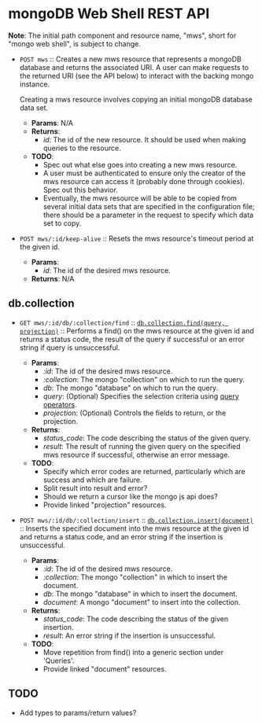 mongoDB Web Shell REST API
==========================
__Note__: The initial path component and resource name, "mws", short for "mongo
web shell", is subject to change.

* `POST mws` :: Creates a new mws resource that represents a mongoDB database
  and returns the associated URI. A user can make requests to the returned URI
  (see the API below) to interact with the backing mongo instance.

  Creating a mws resource involves copying an initial mongoDB database data
  set.
    * __Params__: N/A
    * __Returns__:
        * *id*: The id of the new resource. It should be used when making
        queries to the resource.
    * __TODO__:
        * Spec out what else goes into creating a new mws resource.
        * A user must be authenticated to ensure only the creator of the mws
          resource can access it (probably done through cookies). Spec out this
          behavior.
        * Eventually, the mws resource will be able to be copied from several
          initial data sets that are specified in the configuration file; there
          should be a parameter in the request to specify which data set to
          copy.

* `POST mws/:id/keep-alive` :: Resets the mws resource's timeout period at the
  given id.
    * __Params__:
        * *id*: The id of the desired mws resource.
    * __Returns__: N/A

db.collection
-------------
* `GET mws/:id/db/:collection/find` ::
  [`db.collection.find(query, projection)`][.find()] ::
  Performs a find() on the mws resource at the given id and returns a status
  code, the result of the query if successful or an error string if query is
  unsuccessful.
    * __Params__:
        * *:id*: The id of the desired mws resource.
        * *:collection*: The mongo "collection" on which to run the query.
        * *db*: The mongo "database" on which to run the query.
        * *query*: (Optional) Specifies the selection criteria using
        [query operators][].
        * *projection*: (Optional) Controls the fields to return, or the
        projection.
    * __Returns__:
        * *status_code*: The code describing the status of the given query.
        * *result*: The result of running the given query on the specified mws
          resource if successful, otherwise an error message.
    * __TODO__:
        * Specify which error codes are returned, particularly which are
          success and which are failure.
        * Split result into result and error?
        * Should we return a cursor like the mongo js api does?
        * Provide linked "projection" resources.

* `POST mws/:id/db/:collection/insert` ::
  [`db.collection.insert(document)`][.insert()] ::
  Inserts the specified document into the mws resource at the given id and
  returns a status code, and an error string if the insertion is unsuccessful.
    * __Params__:
        * *:id*: The id of the desired mws resource.
        * *:collection*: The mongo "collection" in which to insert the document.
        * *db*: The mongo "database" in which to insert the document.
        * *document*: A mongo "document" to insert into the collection.
    * __Returns__:
        * *status_code*: The code describing the status of the given insertion.
        * *result*: An error string if the insertion is unsuccessful.
    * __TODO__:
        * Move repetition from find() into a generic section under 'Queries'.
        * Provide linked "document" resources.

TODO
----
* Add types to params/return values?

[.find()]: http://docs.mongodb.org/manual/reference/method/db.collection.find/
[.insert()]: http://docs.mongodb.org/manual/reference/method/db.collection.insert/

[query operators]: http://docs.mongodb.org/manual/reference/operators/
